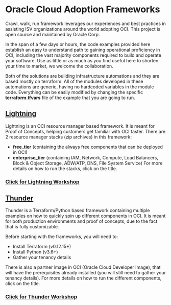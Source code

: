 # Oracle Cloud Adoption Frameworks

Crawl, walk, run framework leverages our experiences and best practices in assisting ISV organizations around the world adopting OCI. This project is open source and maintained by Oracle Corp. 

In the span of a few days or hours, the code examples provided here establish an easy to understand path to gaining operational proficiency in OCI, including the vast majority components required to build and operate your software. Use as little or as much as you find useful here to shorten your time to market, we welcome the collaboration.

Both of the solutions are building infrastructure automations and they are based mostly on terraform. All of the modules developed in these automations are generic, having no hardcoded variables in the module code. Everything can be easily modified by changing the specific **terraform.tfvars** file of the example that you are going to run. 


## [Lightning](./lightning/README.md)
Lightning is an OCI resource manager based framework. It is meant for Proof of Concepts, helping customers get familiar with OCI faster.
There are 2 resource manager stacks (zip archives) in this framework: 
- **free_tier** (containing the always free components that can be deployed in OCI)
- **enterprise_tier** (containing IAM, Network, Compute, Load Balancers, Block & Object Storage, ADW/ATP, DNS, File System Service)
For more details on how to run the stacks, click on the title.

### [Click for Lightning Workshop](https://oracle.github.io/learning-library/solutions-library/infrastructure-automation/lightning/workshop/index.html)

## [Thunder](./thunder/README.md)
Thunder is a Terraform/Python based framework containing multiple examples on how to quickly spin up different components in OCI. It is meant for both production environments and proof of concepts, due to the fact that is fully customizable. 

Before starting with the frameworks, you will need to:
* Install Terraform (v0.12.15+) 
* Install Python (v3.6+)
* Gather your tenancy details 

There is also a partner image in OCI (Oracle Cloud Developer Image), that will have the prerequisites already installed (you will still need to gather your tenancy details).
For more details on how to run the different components, click on the title.

### [Click for Thunder Workshop](https://oracle.github.io/learning-library/solutions-library/infrastructure-automation/thunder/workshop/index.html)
